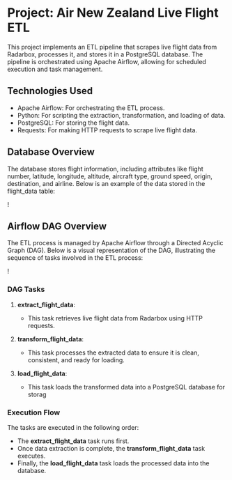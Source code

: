 # Project: Air New Zealand Live Flight ETL 

This project implements an ETL pipeline that scrapes live flight data from Radarbox, processes it, and stores it in a PostgreSQL database. The pipeline is orchestrated using Apache Airflow, allowing for scheduled execution and task management.


## Technologies Used
* Apache Airflow: For orchestrating the ETL process.
* Python: For scripting the extraction, transformation, and loading of data.
* PostgreSQL: For storing the flight data.
* Requests: For making HTTP requests to scrape live flight data.
## Database Overview
The database stores flight information, including attributes like flight number, latitude, longitude, altitude, aircraft type, ground speed, origin, destination, and airline. Below is an example of the data stored in the flight_data table:

!

## Airflow DAG Overview

The ETL process is managed by Apache Airflow through a Directed Acyclic Graph (DAG). Below is a visual representation of the DAG, illustrating the sequence of tasks involved in the ETL process:

!

### DAG Tasks

1. **extract_flight_data**: 
   - This task retrieves live flight data from Radarbox using HTTP requests.
   
2. **transform_flight_data**: 
   - This task processes the extracted data to ensure it is clean, consistent, and ready for loading.
   
3. **load_flight_data**: 
   - This task loads the transformed data into a PostgreSQL database for storag

### Execution Flow

The tasks are executed in the following order:
- The **extract_flight_data** task runs first.
- Once data extraction is complete, the **transform_flight_data** task executes.
- Finally, the **load_flight_data** task loads the processed data into the database.